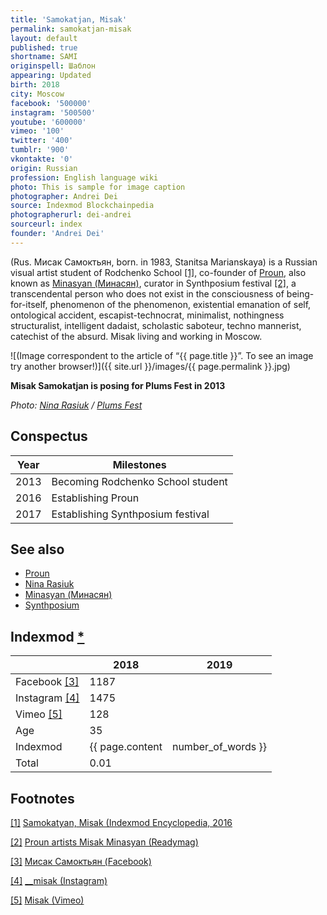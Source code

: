```yaml
---
title: 'Samokatjan, Misak'
permalink: samokatjan-misak
layout: default
published: true
shortname: SAMI
originspell: Шаблон
appearing: Updated
birth: 2018
city: Moscow
facebook: '500000'
instagram: '500500'
youtube: '600000'
vimeo: '100'
twitter: '400'
tumblr: '900'
vkontakte: '0'
origin: Russian
profession: English language wiki
photo: This is sample for image caption
photographer: Andrei Dei
source: Indexmod Blockchainpedia
photographerurl: dei-andrei
sourceurl: index
founder: 'Andrei Dei'
---
```

(Rus. Мисак Самоктьян, born. in 1983, Stanitsa Marianskaya) is a Russian visual artist student of Rodchenko School <span id="a1">[\[1\]](#f1)</span>, co-founder of [Proun](proun-movement), also known as [Minasyan (Минасян)](minasyan-misak), curator in Synthposium festival <span id="a2">[\[2\]](#f2)</span>, a transcendental person who does not exist in the consciousness of being-for-itself, phenomenon of the phenomenon, existential emanation of self, ontological accident, escapist-technocrat, minimalist, nothingness structuralist, intelligent dadaist, scholastic saboteur, techno mannerist, catechist of the absurd. Misak living and working in Moscow.

![(Image correspondent to the article of “{{ page.title }}”. To see an image try another browser!)]({{ site.url }}/images/{{ page.permalink }}.jpg)

**Misak Samokatjan is posing for Plums Fest in 2013**

*Photo: [Nina Rasiuk](rasiuk-nina) / [Plums Fest](http://plumsfest.ru/samokatyan/)*

## Conspectus

|Year|Milestones|
|----|---------|
|2013|Becoming Rodchenko School student|
|2016|Establishing Proun|
|2017|Establishing Synthposium festival|

## See also

+ [Proun](proun-movement)
+ [Nina Rasiuk](rasiuk-nina)
+ [Minasyan (Минасян)](minasyan-misak)
+ [Synthposium](synthposium-festival)

## Indexmod [*](indexmod)

||2018|2019|
|-|-|-|
|Facebook <span id="a3">[\[3\]](#f3)</span>|1187||
|Instagram <span id="a4">[\[4\]](#f4)</span>|1475||
|Vimeo <span id="a5">[\[5\]](#f5)</span>|128||
|Age|35||
|Indexmod|{{ page.content | number_of_words }}||
|Total|0.01||

## Footnotes

[[1]](#a1) <span id="f1"></span> [Samokatyan, Misak (Indexmod Encyclopedia, 2016](https://sites.google.com/site/indexmodencyclopedia/samokatyan-misak)

[[2]](#a2) <span id="f2"></span> [Proun artists Misak Minasyan (Readymag)](https://readymag.com/proun/misak/)

[[3]](#a3) <span id="f3"></span> [Мисак Самоктьян (Facebook)](https://www.facebook.com/misak.samokatyan)

[[4]](#a4) <span id="f4"></span> [__misak (Instagram)](https://www.instagram.com/__misak/)

[[5]](#a5) <span id="f5"></span> [Misak (Vimeo)](https://vimeo.com/misak)
